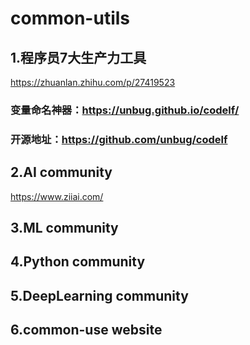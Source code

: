 # common-utils
## 1.程序员7大生产力工具
https://zhuanlan.zhihu.com/p/27419523
### 变量命名神器：https://unbug.github.io/codelf/
### 开源地址：https://github.com/unbug/codelf
## 2.AI community
https://www.ziiai.com/

## 3.ML community
### 

## 4.Python community


## 5.DeepLearning community


## 6.common-use website



